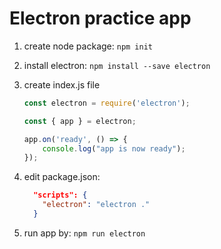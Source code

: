 # Electron practice app

1. create node package: ```npm init```
2. install electron: ```npm install --save electron```
3. create index.js file

    ```javascript
    const electron = require('electron');
    
    const { app } = electron;
    
    app.on('ready', () => {
        console.log("app is now ready");
    });
    ```

4. edit package.json: 
    ```json
      "scripts": {
        "electron": "electron ."
      }
    ```

5. run app by: ```npm run electron```